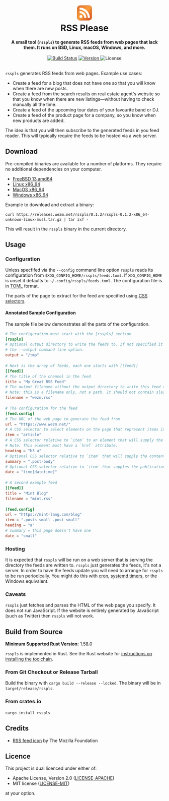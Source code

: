 <h1 align="center">
  <img src="feed-icon.svg" width="48" alt=""><br>
  RSS Please
</h1>

<div align="center">
  <strong>A small tool (<code>rsspls</code>) to generate RSS feeds from web pages that lack them.
    It runs on BSD, Linux, macOS, Windows, and more.</strong>
</div>

<br>

<div align="center">
  <a href="https://cirrus-ci.com/github/wezm/rsspls">
    <img src="https://api.cirrus-ci.com/github/wezm/rsspls.svg" alt="Build Status"></a>
  <a href="https://crates.io/crates/rsspls">
    <img src="https://img.shields.io/crates/v/rsspls.svg" alt="Version">
  </a>
  <img src="https://img.shields.io/crates/l/rsspls.svg" alt="License">
</div>

<br>

`rsspls` generates RSS feeds from web pages. Example use cases:

* Create a feed for a blog that does not have one so that you will know when there are new posts.
* Create a feed from the search results on real estate agent's website so that you know when there are
  new listings—without having to check manually all the time.
* Create a feed of the upcoming tour dates of your favourite band or DJ.
* Create a feed of the product page for a company, so you know when new products are added.

The idea is that you will then subscribe to the generated feeds in you feed reader. This will typically
require the feeds to be hosted via a web server. 

Download
--------

Pre-compiled binaries are available for a number of platforms.
They require no additional dependencies on your computer.

* [FreeBSD 13 amd64](https://releases.wezm.net/rsspls/0.1.2/rsspls-0.1.2-amd64-unknown-freebsd.tar.gz)
* [Linux x86\_64](https://releases.wezm.net/rsspls/0.1.2/rsspls-0.1.2-x86_64-unknown-linux-musl.tar.gz)
* [MacOS x86\_64](https://releases.wezm.net/rsspls/0.1.2/rsspls-0.1.2-x86_64-apple-darwin.tar.gz)
* [Windows x86\_64](https://releases.wezm.net/rsspls/0.1.2/rsspls-0.1.2-x86_64-pc-windows-msvc.zip)

Example to download and extract a binary:

    curl https://releases.wezm.net/rsspls/0.1.2/rsspls-0.1.2-x86_64-unknown-linux-musl.tar.gz | tar zxf -

This will result in the `rsspls` binary in the current directory.

Usage
-----

### Configuration

Unless specfifed via the `--config` command line option
`rsspls` reads its configuration from `$XDG_CONFIG_HOME/rsspls/feeds.toml`.
If `XDG_CONFIG_HOME` is unset it defaults to `~/.config/rsspls/feeds.toml`.
The configuration file is in [TOML][toml] format.

The parts of the page to extract for the feed are specified using [CSS selectors][selectors].

#### Annotated Sample Configuration

The sample file below demonstrates all the parts of the configuration.

```toml
# The configuration must start with the [rsspls] section
[rsspls]
# Optional output directory to write the feeds to. If not specified it must be supplied via
# the --output command line option.
output = "/tmp"

# Next is the array of feeds, each one starts with [[feed]]
[[feed]]
# The title of the channel in the feed
title = "My Great RSS Feed"
# The output filename without the output directory to write this feed to.
# Note: this is a filename only, not a path. It should not contain slashes.
filename = "wezm.rss"

# The configuration for the feed
[feed.config]
# The URL of the web page to generate the feed from.
url = "https://www.wezm.net/"
# A CSS selector to select elements on the page that represent items in the feed.
item = "article"
# A CSS selector relative to `item` to an element that will supply the title and link for the item.
# Note: This element must have a `href` attribute.
heading = "h3 a"
# Optional CSS selector relative to `item` that will supply the content of the RSS item.
summary = ".post-body"
# Optional CSS selector relative to `item` that supples the publication date of the RSS item.
date = "time[datetime]"

# A second example feed
[[feed]]
title = "Mint Blog"
filename = "mint.rss"

[feed.config]
url = "https://mint-lang.com/blog"
item = ".posts-small .post-small"
heading = "a"
# summary = this page doesn't have one
date = "small"
```

### Hosting

It is expected that `rsspls` will be run on a web server that is serving the directory the feeds
are written to. `rsspls` just generates the feeds, it's not a server. In order to have the feeds
update you will need to arrange for `rsspls` to be run periodically. You might do this with [cron],
[systemd timers][timers], or the Windows equivalent.

### Caveats

`rsspls` just fetches and parses the HTML of the web page you specify. It does not run JavaScript.
If the website is entirely generated by JavaScript (such as Twitter) then `rsspls` will not work.

Build from Source
-----------------

**Minimum Supported Rust Version:** 1.58.0

`rsspls` is implemented in Rust. See the Rust website for [instructions on
installing the toolchain][rustup].

### From Git Checkout or Release Tarball

Build the binary with `cargo build --release --locked`. The binary will be in
`target/release/rsspls`.

### From crates.io

`cargo install rsspls`

Credits
-------

* [RSS feed icon](http://www.feedicons.com/) by The Mozilla Foundation

Licence
-------

This project is dual licenced under either of:

- Apache License, Version 2.0 ([LICENSE-APACHE](https://github.com/wezm/rsspls/blob/master/LICENSE-APACHE))
- MIT license ([LICENSE-MIT](https://github.com/wezm/rsspls/blob/master/LICENSE-MIT))

at your option.

[rustup]: https://www.rust-lang.org/tools/install
[toml]: https://toml.io/
[selectors]: https://developer.mozilla.org/en-US/docs/Learn/CSS/Building_blocks/Selectors
[cron]: https://en.wikipedia.org/wiki/Cron
[timers]: https://wiki.archlinux.org/title/Systemd/Timers
